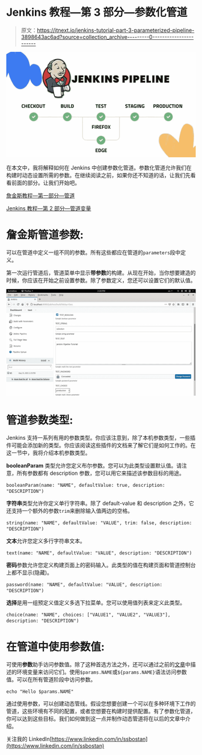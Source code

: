 # Jenkins 教程—第 3 部分—参数化管道

> 原文：<https://itnext.io/jenkins-tutorial-part-3-parameterized-pipeline-3898643ac6ad?source=collection_archive---------0----------------------->

![](img/c518273176f996c36d381a98cf53ea9a.png)

在本文中，我将解释如何在 Jenkins 中创建参数化管道。参数化管道允许我们在构建时动态设置所需的参数。在继续阅读之前，如果你还不知道的话，让我们先看看前面的部分。让我们开始吧。

[詹金斯教程—第一部分—管道](/jenkins-tutorial-part-1-pipelines-bd1397cf5509)

[Jenkins 教程—第 2 部分—管道变量](/jenkins-tutorial-part-2-pipeline-variables-5e4783aa2c07)

# 詹金斯管道参数:

可以在管道中定义一组不同的参数。所有这些都应在管道的`parameters`段中定义。

第一次运行管道后，管道菜单中显示**带参数**的构建。从现在开始，当你想要建造的时候，你应该在开始之前设置参数。除了参数定义，您还可以设置它们的默认值。

![](img/f5622410b477652355a83a34ffb085ed.png)

# 管道参数类型:

Jenkins 支持一系列有用的参数类型。你应该注意到，除了本机参数类型，一些插件可能会添加新的类型。你应该阅读这些插件的文档来了解它们是如何工作的。在这一节中，我将介绍本机参数类型。

**booleanParam** 类型允许您定义布尔参数。您可以为此类型设置默认值。请注意，所有参数都有 description 参数，您可以用它来描述该参数目标的用途。

```
booleanParam(name: "NAME", defaultValue: true, description: "DESCRIPTION")
```

**字符串**类型允许你定义单行字符串。除了 default-value 和 description 之外，它还支持一个额外的参数`trim`来删除输入值两边的空格。

```
string(name: "NAME", defaultValue: "VALUE", trim: false, description: "DESCRIPTION")
```

**文本**允许您定义多行字符串文本。

```
text(name: "NAME", defaultValue: "VALUE", description: "DESCRIPTION")
```

**密码**参数允许您定义构建页面上的密码输入。此类型的值在构建页面和管道控制台上都不显示(隐藏)。

```
password(name: "NAME", defaultValue: "VALUE", description: "DESCRIPTION")
```

**选择**是用一组预定义值定义多选下拉菜单。您可以使用值列表来定义此类型。

```
choice(name: "NAME", choices: ["VALUE1", "VALUE2", "VALUE3"], description: "DESCRIPTION")
```

# 在管道中使用参数值:

可使用**参数**助手访问参数值。除了这种首选方法之外，还可以通过之前的[文章](/jenkins-tutorial-part-2-pipeline-variables-5e4783aa2c07)中描述的环境变量来访问它们。使用`$params.NAME`或`${params.NAME}`语法访问参数值。可以在所有管道阶段中访问参数。

```
echo "Hello $params.NAME"
```

通过使用参数，可以创建动态管线。假设您想要创建一个可以在多种环境下工作的管道，这些环境有不同的配置，或者您想要在构建时提供配置。有了参数化管道，你可以达到这些目标。我们如何做到这一点并制作动态管道将在以后的文章中介绍。

关注我的 LinkedIn[https://www.linkedin.com/in/ssbostan](https://www.linkedin.com/in/ssbostan)